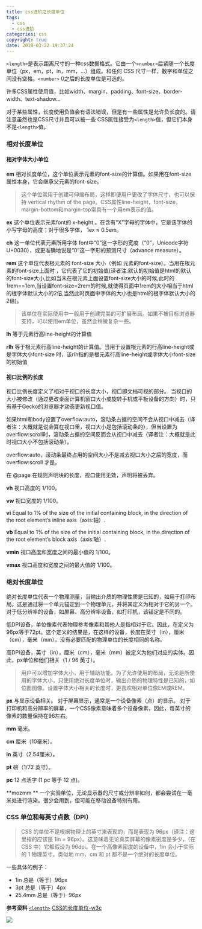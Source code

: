 ```yaml
---
title: css进阶之长度单位
tags:
  - css
  - css进阶
categories: css
copyright: true
date: 2018-03-22 19:37:24
---
```

`<length>`是表示距离尺寸的一种css数据格式。它由一个` <number> `后紧随一个长度单位（px，em，pt，in，mm，...）组成。和任何 CSS 尺寸一样，数字和单位之间没有空格。`<number>` 0之后的长度单位是可选的。

许多CSS属性使用<length>值，比如width、margin、padding、font-size、border-width、text-shadow...

对于某些属性，长度使用负值会有语法错误，但是有一些属性是允许负长度的。请注意虽然<percentage>也是CSS尺寸并且可以被一些 CSS属性接受为`<length>`值，但它们本身不是`<length>`值。
<!--more-->

### 相对长度单位
#### 相对字体大小单位

**em**
相对长度单位，这个单位表示元素的font-size的计算值。如果用在font-size 属性本身，它会继承父元素的font-size。
> 这个单位常用于创建可伸缩布局，这样即便用户更改了字体尺寸，也可以保持 vertical rhythm of the page。CSS属性line-height，font-size，margin-bottom和margin-top常具有一个用em表示的值。

**ex**
这个单位表示元素font的 x-height 。在含有“X”字母的字体中，它是该字体的小写字母的高度；对于很多字体， 1ex ≈ 0.5em。

**ch**
这一单位代表元素所用字体 font中“0”这一字形的宽度（“0”，Unicode字符U+0030），或更准确地说是“0”这一字形的预测尺寸（advance measure）。

**rem**
这个单位代表根元素的 font-size 大小（例如 <html> 元素的font-size）。当用在根元素的font-size上面时 ，它代表了它的初始值(译者注:默认的初始值是html的默认的font-size大小,比如当未在根元素上面设置font-size大小的时候,此时的1rem==1em,当设置font-size=2rem的时候,就使得页面中1rem的大小相当于html的根字体默认大小的2倍,当然此时页面中字体的大小也是html的根字体默认大小的2倍)。
> 该单位在实际使用中一般用于创建完美的可扩展布局。如果不被目标浏览器支持，可以使用em单位，虽然会稍微复杂一些。

**lh**
等于元素行高line-height的计算值

**rlh**
等于根元素行高line-height的计算值。当用于设置根元素的行高line-height或是字体大小font-size 时，该rlh指的是根元素行高line-height或字体大小font-size 的初始值

#### 视口比例的长度
视口比例长度定义了相对于视口的长度大小，视口即文档可视的部分。 当视口的大小被修改（通过更改桌面计算机窗口大小或旋转手机或平板设备的方向）时，只有基于Gecko的浏览器才动态更新视口值。

如果html和body设置了overflow:auto，滚动条占据的空间不会从视口中减去（译者注：大概就是说会算在视口里，视口大小是包括滚动条的），但当设置为overflow:scroll时，滚动条占据的空间反而会从视口中减去（译者注：大概就是此时视口大小不包括滚动条）。

overflow:auto，滚动条最终占用的空间大小不是减去视口大小之后的宽度，而 overflow:scroll 才是。

在 @page 在规则声明块的长度，视口使用无效，声明将被丢弃。

**vh**
视口高度的 1/100。

**vw**
视口宽度的 1/100。

**vi**
Equal to 1% of the size of the initial containing block, in the direction of the root element’s inline axis（axis:轴）.

**vb**
Equal to 1% of the size of the initial containing block, in the direction of the root element’s block axis（axis:轴）.

**vmin**
视口高度和宽度之间的最小值的 1/100。

**vmax**
视口高度和宽度之间的最大值的 1/100。


### 绝对长度单位
绝对长度单位代表一个物理测量，当输出介质的物理性质是已知的，如用于打印布局。这是通过将一个单元锚定到一个物理单元，并将其定义为相对于它的另一个。对于低分辨率的设备，如屏幕、高分辨率设备，如打印机，该锚定是不同的。

低DPI设备，单位像素代表物理参考像素和其他人是指相对于它。因此，在定义为96px等于72pt。这个定义的结果是，在这样的设备，长度在英寸（in），厘米（cm），毫米（mm），没有必要匹配的物理单位的长度相同的名称。

高DPI设备，英寸（in），厘米（cm），毫米（mm）被定义为他们对应的实体。因此，px单位和他们相关（1 / 96 英寸）。

> 用户可以增加字体大小，用于辅助功能。为了允许使用的布局，无论是所使用的字体大小，只使用绝对长度单位时，输出介质的物理特性是已知的，如位图图像。设置字体大小相关的长度时，更喜欢相对单位像EM或REM。

**px**
与显示设备相关。
对于屏幕显示，通常是一个设备像素（点）的显示。
对于打印机和高分辨率的屏幕，一个CSS像素意味着多个设备像素，因此，每英寸的像素的数量保持在96左右。

**mm**
毫米。

**cm**
厘米（10毫米）。

**in**
英寸（2.54厘米）。

**pt**
磅（1/72 英寸）。

**pc**
12 点活字 (1 pc 等于 12 点)。

**mozmm **
一个实验单位，无论显示器的尺寸或分辨率如何，都会尝试在一毫米处进行渲染。很少会用到，但可能在移动设备特别有用。

### CSS 单位和每英寸点数（DPI）

> CSS 的单位不是根据物理上的英寸来表现的，而是表现为 96px（译注：这里指的应该是 1in = 96px）。这意味着无论真实屏幕的像素密度是多少，（在 CSS 中）它都假设为 96dpi。在一个高像素密度的设备中，1in 会小于实际的 1 物理英寸。类似地 mm、cm 和 pt 都不是一个绝对的长度单位。

一些具体的例子：

* 1in 总是（等于）96px
* 3pt 总是（等于）4px
* 25.4mm 总是（等于）96px

**参考资料**
[`<length>`](https://developer.mozilla.org/zh-CN/docs/Web/CSS/length#px)
[CSS的长度单位-w3c](https://www.w3cplus.com/css/the-lengths-of-css.html)


![](http://oankigr4l.bkt.clouddn.com/wexin.png)